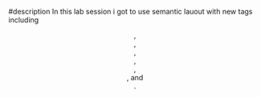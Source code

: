 #description
In this lab session i got to use semantic lauout with new tags including <header>, <nav>, <main>, <section>, <article>, <aside>, and <footer>.